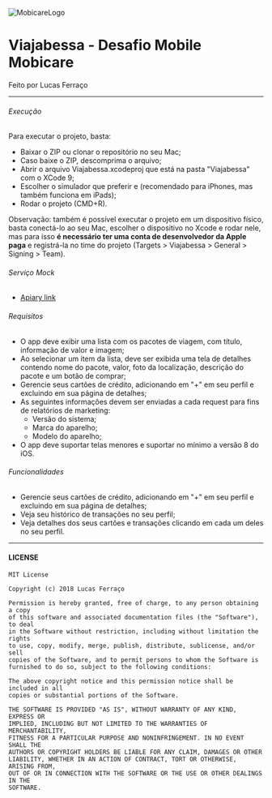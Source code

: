 ![MobicareLogo](https://s3.amazonaws.com/sample-login/companies/avatars/000/003/399/original/Logo.png?1501106015)

# Viajabessa - Desafio Mobile Mobicare

Feito por Lucas Ferraço

---

###### Execução
Para executar o projeto, basta:
+ Baixar o ZIP ou clonar o repositório no seu Mac;
+ Caso baixe o ZIP, descomprima o arquivo;
+ Abrir o arquivo Viajabessa.xcodeproj que está na pasta "Viajabessa" com o XCode 9;
+ Escolher o simulador que preferir e (recomendado para iPhones, mas também funciona em iPads);
+ Rodar o projeto (CMD+R).

Observação: também é possível executar o projeto em um dispositivo físico, basta conectá-lo ao seu Mac,
escolher o dispositivo no Xcode e rodar nele, mas para isso **é necessário ter uma conta de desenvolvedor
da Apple paga** e registrá-la no time do projeto (Targets > Viajabessa > General > Signing > Team).

###### Serviço Mock
+ [Apiary link](https://viajabessa62.docs.apiary.io/#)

###### Requisitos
+ O app deve exibir uma lista com os pacotes de viagem, com título, informação de valor e imagem;
+ Ao selecionar um item da lista, deve ser exibida uma tela de detalhes contendo nome do pacote, valor, foto da localização, descrição do pacote e um botão de comprar;
+ Gerencie seus cartões de crédito, adicionando em "+" em seu perfil e excluindo em sua página de detalhes;
+ As seguintes informações devem ser enviadas a cada request para fins de relatórios de marketing:
  + Versão do sistema;
  + Marca do aparelho;
  + Modelo do aparelho;
+ O app deve suportar telas menores e suportar no mínimo a versão 8 do iOS.

###### Funcionalidades
+ Gerencie seus cartões de crédito, adicionando em "+" em seu perfil e excluindo em sua página de detalhes;
+ Veja seu histórico de transações no seu perfil;
+ Veja detalhes dos seus cartões e transações clicando em cada um deles no seu perfil.

---
#### LICENSE
```
MIT License

Copyright (c) 2018 Lucas Ferraço

Permission is hereby granted, free of charge, to any person obtaining a copy
of this software and associated documentation files (the "Software"), to deal
in the Software without restriction, including without limitation the rights
to use, copy, modify, merge, publish, distribute, sublicense, and/or sell
copies of the Software, and to permit persons to whom the Software is
furnished to do so, subject to the following conditions:

The above copyright notice and this permission notice shall be included in all
copies or substantial portions of the Software.

THE SOFTWARE IS PROVIDED "AS IS", WITHOUT WARRANTY OF ANY KIND, EXPRESS OR
IMPLIED, INCLUDING BUT NOT LIMITED TO THE WARRANTIES OF MERCHANTABILITY,
FITNESS FOR A PARTICULAR PURPOSE AND NONINFRINGEMENT. IN NO EVENT SHALL THE
AUTHORS OR COPYRIGHT HOLDERS BE LIABLE FOR ANY CLAIM, DAMAGES OR OTHER
LIABILITY, WHETHER IN AN ACTION OF CONTRACT, TORT OR OTHERWISE, ARISING FROM,
OUT OF OR IN CONNECTION WITH THE SOFTWARE OR THE USE OR OTHER DEALINGS IN THE
SOFTWARE.
```
